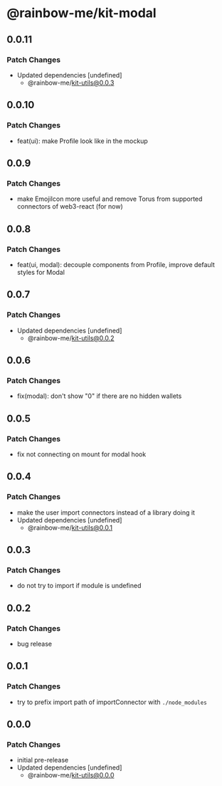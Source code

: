 # @rainbow-me/kit-modal

## 0.0.11

### Patch Changes

- Updated dependencies [undefined]
  - @rainbow-me/kit-utils@0.0.3

## 0.0.10

### Patch Changes

- feat(ui): make Profile look like in the mockup

## 0.0.9

### Patch Changes

- make EmojiIcon more useful and remove Torus from supported connectors of web3-react (for now)

## 0.0.8

### Patch Changes

- feat(ui, modal): decouple components from Profile, improve default styles for Modal

## 0.0.7

### Patch Changes

- Updated dependencies [undefined]
  - @rainbow-me/kit-utils@0.0.2

## 0.0.6

### Patch Changes

- fix(modal): don't show "0" if there are no hidden wallets

## 0.0.5

### Patch Changes

- fix not connecting on mount for modal hook

## 0.0.4

### Patch Changes

- make the user import connectors instead of a library doing it
- Updated dependencies [undefined]
  - @rainbow-me/kit-utils@0.0.1

## 0.0.3

### Patch Changes

- do not try to import if module is undefined

## 0.0.2

### Patch Changes

- bug release

## 0.0.1

### Patch Changes

- try to prefix import path of importConnector with `./node_modules`

## 0.0.0

### Patch Changes

- initial pre-release
- Updated dependencies [undefined]
  - @rainbow-me/kit-utils@0.0.0

